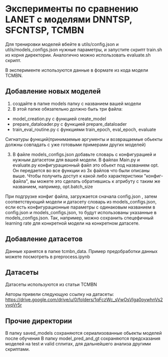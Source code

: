 # Эксперименты по сравнению LANET с моделями DNNTSP, SFCNTSP, TCMBN

Для тренировки моделей вбейте в utils/config.json и utils/models_configs.json нужные параметры, и запустите скрипт train.sh из корня директории. Аналогично можно использовать evaluate.sh скрипт.

В эксперименте используются данные в формате из кода модели TCMBN. 

## Добавление новых моделей

1) создайте в папке models папку с названием вашей модели
2) В этой папке обязательно должно быть три файла:
- model_creation.py с функцией create_model
- prepare_dataloader.py с функцией prepare_dataloader
- train_eval_routine.py с функциями train_epoch, eval_epoch, evaluate

Сигнатуры функций(принимаемые аргументы и возвращаемые обьекты должны совпадать с уже готовыми примерами других моделей)

3) В файле models_configs.json добавьте словарь с конфигурацией и нужным датасетом для вашей модели.
В файлах Main.py и evaluate.py конфигурационный файл это обьект под названием opt. 
Он передается во все функции из 3х файлов что были описаны выше. Чтобы получить доступ к какой либо характеристики "конфиг-файла", вы можете это сделать обратившись к атрибуту с таким же названием, например, opt.batch_size

При подгрузке конфиг файла, загружается сначала config.json , затем соответствующий модели и датасету словарь из models_configs.json, если есть конфигурационные параметры с одинаковым названием в config.json и models_configs.json, то будут использованы указанные в models_configs.json. Так, например, можно сохранить спецефичный learning rate для конкретной модели на конкретном датасете.

## Добавление датасетов

Данные хранятся в папке tcmbn_data. Пример предобработки данных можете посмотреть в preprocess.ipynb


## Датасеты
Датасеты используются из статьи TCMBN

Авторы привели следующую ссылку на датасеты: https://drive.google.com/drive/u/0/folders/1qFczWc_sVwOsVIga0oywhnVs2vyqVr5r

## Прочие директории
В папку saved_models сохраняются сериализованные обьекты моделей после обучения
В папку model_pred_and_gt сохраняются предсказания моделей на test и valid сплитах, для дальнейшего анализа другими скриптами.



